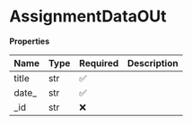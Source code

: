 # AssignmentDataOUt

**Properties**

| Name   | Type | Required | Description |
| :----- | :--- | :------- | :---------- |
| title  | str  | ✅       |             |
| date\_ | str  | ✅       |             |
| \_id   | str  | ❌       |             |

<!-- This file was generated by liblab | https://liblab.com/ -->
